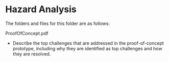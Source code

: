# Hazard Analysis

The folders and files for this folder are as follows:

ProofOfConcept.pdf
-  Describe the top challenges that are addressed in the proof-of-concept prototype, including why they are identified as top challenges and how they are resolved.
